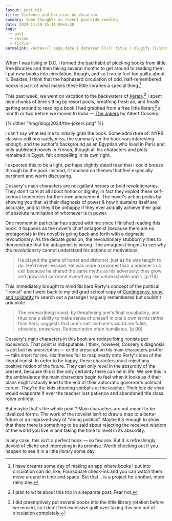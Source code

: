 ```yaml
---
layout: post.njk
title: Violence and Derision on Vacation
summary: Some thoughts on recent poolside reading.
date: 2024-11-19 15:11:00+5:30
tags:
  - post
  - review
  - fiction
permalink: /notes/{{ page.date | dateYear }}/{{ title | slugify }}/index.html
---
```


When I was living in D.C. I formed the bad habit of plucking books from little free libraries and then taking several months to get around to reading them. I put new books into circulation, though, and so I rarely feel too guilty about it. Besides, I think that the haphazard circulation of odd, half-remembered books is part of what makes these little libraries a special thing.[^1]

This past week, we went on vacation to the backwaters of [Kerala](https://en.wikipedia.org/wiki/Kerala).[^2] I spent nice chunks of time sitting by resort pools, breathing fresh air, and finally getting around to reading a book I had grabbed from a free little library[^3] a month or two before we moved to India — [The Jokers](https://openlibrary.org/books/OL24468174M/The_jokers) by Albert Cossery.

{% dither "/img/blog/2024/the-jokers.png" %}

I can't say what led me to initially grab the book. Some admixture of: NYRB classics editions rarely miss, the summary on the back was interesting enough, and the author's background as an Egyptian who lived in Paris and only published novels in French, though all his characters and plots remained in Egypt, felt compelling in its own right.

I expected this to be a light, perhaps slightly dated read that I could breeze through by the pool. Instead, it touched on themes that feel especially pertinent and worth discussing.

Cossery's main characters are not gallant heroes or bold revolutionaries. They don't care at all about honor or dignity, in fact they exploit these self-serious tendencies for their own amusement. The novel's action peaks by showing you that: a) their diagnosis of power & how it sustains itself are accurate, and b) they'll be unhappy if they ever actually achieve their goal of absolute humiliation of whomever is in power.

One moment in particular has stayed with me since I finished reading this book. It happens as the novel's chief antagonist (because there are no protagonists in this novel) is going back and forth with a dogmatic revolutionary. As the debate goes on, the revolutionary stubbornly tries to demonstrate that the antagonist is wrong. The antagonist begins to see why the revolutionary cannot understand his actions or motivations:

> He played the game of honor and dishonor, just as he was taught to do. He'd never escape. He was more a prisoner than a prisoner in a cell because he shared the same myths as his adversary; they grow and grow and surround everything like unbreachable walls. [p.114]

This immediately brought to mind Richard Rorty's concept of the political "ironist" and I went back to my old grad school copy of [Contingency, irony, and solidarity](https://openlibrary.org/works/OL2018373W/Contingency_irony_and_solidarity) to search out a passage I vaguely remembered but couldn't articulate.

> The redescribing ironist, by threatening one's final vocabulary, and thus one's ability to make sense of oneself in one's own terms rather than hers, suggests that one's self and one's world are futile, obsolete, *powerless*. Redescription often humiliates. [p.90]

Cossery's main characters in this book are redescribing ironists *par excellence*. That point is indisputable. I think, however, Cossery's diagnosis is apt but his prescription — or the prescription his main characters proffer — falls short for me. His themes fail to map neatly onto Rorty's idea of the liberal ironist. In order to be happy, these characters must reject any positive notion of the future. They can only revel in the absurdity of the present, because this is the only certainty there can be in life. We see this in the ambivalence the main characters begin to feel when it looks as if their plans might actually lead to the end of their autocratic governor's political career. They're the kids shooting spitballs at the teacher. Their *joie de vivre* would evaporate if ever the teacher lost patience and abandoned the class room entirely.

But maybe that's the whole point? Main characters are not meant to be idealized forms. The work of the novelist isn't to draw a map to a better future or an improved way of "doing politics". Maybe it's enough to show that there there is something to be said about rejecting the received wisdom of the world you live in and taking the time to revel in its absurdity.

In any case, this isn't a perfect book — so few are. But it is refreshingly devoid of cliché and interesting in its premise. Worth checking out if you happen to see it in a little library some day.

[^1]: I have dreams some day of making an app where books I put into circulation can do, like, Foursquare check-ins and you can watch them move around in time and space. But that... is a project for another, more rainy day.
[^2]: I plan to write about this trip in a separate post. Fear not.
[^3]: I did preemptively put several books into the little library rotation before we moved, so I don't feel excessive guilt over taking this one out of circulation completely.
